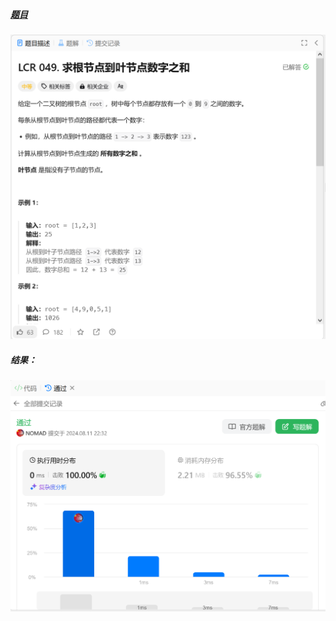 ##### [题目](https://leetcode.cn/problems/3Etpl5/description/)
![pic](img.png)
##### 结果：
![pic](result.png)